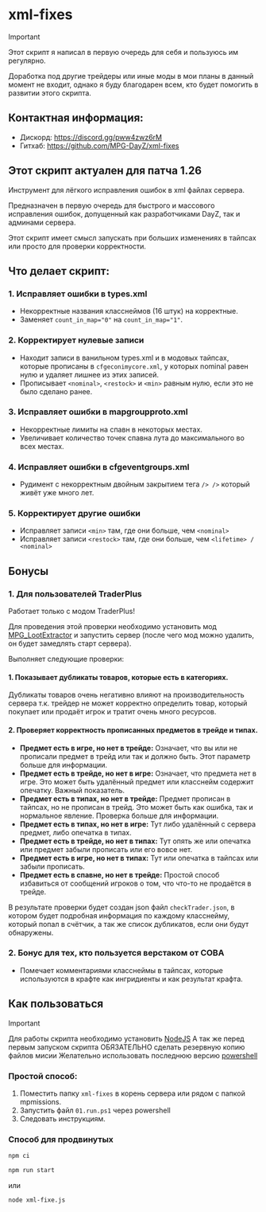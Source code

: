# xml-fixes

> [!IMPORTANT]
> Этот скрипт я написал в первую очередь для себя и пользуюсь им регулярно.
>
> Доработка под другие трейдеры или иные моды в мои планы в данный момент не входит, однако я буду благодарен всем, кто
> будет помогить в развитии этого скрипта.

## Контактная информация:

- Дискорд: https://discord.gg/pww4zwz6rM
- Гитхаб: https://github.com/MPG-DayZ/xml-fixes

## Этот скрипт актуален для патча 1.26

Инструмент для лёгкого исправления ошибок в xml файлах сервера.

Предназначен в первую очередь для быстрого и массового исправления ошибок, допущенный как разработчиками DayZ, так и
админами сервера.

Этот скрипт имеет смысл запускать при больших изменениях в тайпсах или просто для проверки корректности.

## Что делает скрипт:

### 1. Исправляет ошибки в types.xml

- Некорректные названия класснеймов (16 штук) на корректные.
- Заменяет `count_in_map="0"` на `count_in_map="1"`.

### 2. Корректирует нулевые записи

- Находит записи в ванильном types.xml и в модовых тайпсах, которые прописаны в `cfgeconimycore.xml`, у которых nominal
  равен нулю и удаляет лишнее из этих записей.
- Прописывает `<nominal>`, `<restock>` и `<min>` равным нулю, если это не было сделано ранее.

### 3. Исправляет ошибки в mapgroupproto.xml

- Некорректные лимиты на спавн в некоторых местах.
- Увеличивает количество точек спавна лута до максимального во всех местах.

### 4. Исправляет ошибки в cfgeventgroups.xml

- Рудимент с некорректным двойным закрытием тега `/> />` который живёт уже много лет.

### 5. Корректирует другие ошибки

- Исправляет записи `<min>` там, где они больше, чем `<nominal>`
- Исправляет записи `<restock>` там, где они больше, чем `<lifetime> / <nominal>`

## Бонусы

### 1. Для пользователей TraderPlus

Работает только с модом TraderPlus!

Для проведения этой проверки необходимо установить
мод [MPG_LootExtractor](https://steamcommunity.com/sharedfiles/filedetails/?id=3422882242) и запустить сервер (после
чего мод можно удалить, он будет
замедлять старт сервера).

Выполняет следующие проверки:

#### 1. Показывает дубликаты товаров, которые есть в категориях.

Дубликаты товаров очень негативно влияют на производительность сервера т.к. трейдер не может корректно определить товар,
который
покупает или продаёт игрок и тратит очень много ресурсов.

#### 2. Проверяет корректность прописанных предметов в трейде и типах.

- **Предмет есть в игре, но нет в трейде:** Означает, что вы или не прописали предмет в трейд или так и должно быть.
  Этот параметр больше для информации.
- **Предмет есть в трейде, но нет в игре:** Означает, что предмета нет в игре. Это может быть удалённый предмет или
  класснейм содержит опечатку. Важный показатель.
- **Предмет есть в типах, но нет в трейде:** Предмет прописан в тайпсах, но не прописан в трейд. Это может быть как
  ошибка, так и нормальное явление. Проверка больше для информации.
- **Предмет есть в типах, но нет в игре:** Тут либо удалённый с сервера предмет, либо опечатка в типах.
- **Предмет есть в трейде, но нет в типах:** Тут опять же или опечатка или предмет забыли прописать или его вовсе нет.
- **Предмет есть в игре, но нет в типах:** Тут или опечатка в тайпсах или забыли прописать.
- **Предмет есть в спавне, но нет в трейде:** Простой способ избавиться от сообщений игроков о том, что что-то не
  продаётся в трейде.

В результате проверки будет создан json файл `checkTrader.json`, в котором будет подробная информация по каждому
класснейму, который попал в счётчик, а так же список дубликатов, если они будут обнаружены.

### 2. Бонус для тех, кто пользуется верстаком от COBA

- Помечает комментариями класснеймы в тайпсах, которые используются в крафте как ингридиенты и как результат крафта.

## Как пользоваться

> [!IMPORTANT]
> Для работы скрипта необходимо установить [NodeJS](https://nodejs.org)
> А так же перед первым запуском скрипта ОБЯЗАТЕЛЬНО сделать резервную копию файлов мисии
> Желательно использовать последнюю версию [powershell](https://aka.ms/PowerShell)

### Простой способ:

1. Поместить папку `xml-fixes` в корень сервера или рядом c папкой mpmissions.
2. Запустить файл `01.run.ps1` через powershell
3. Следовать инструкциям.

### Способ для продвинутых

```bash
npm ci
```

```bash
npm run start
``` 

или

```bash
node xml-fixe.js
```